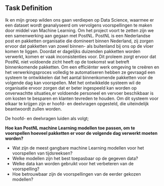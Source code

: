 ## Task Definition

Ik en mijn groep wilden ons gaan verdiepen op Data Science, waarmee er een dataset wordt geanalyseerd om vervolgens voorspellingen te maken door middel van Machine Learning.
Om het project voort te zetten zijn we een samenwerking aan gegaan met PostNL. PostNL is een Nederlandse post en pakketten organisatie die domineert binnen Nederland, zij zorgen ervoor dat pakketten van zowel binnen- als buitenland bij ons op de vloer komen te liggen. Doordat er dagelijks duizenden pakketten worden verwerkt, komen er vaak inconsistenties voor. Dit proleem zorgt ervoor dat PostNL niet voldoende zicht heeft op de toekomst wat betreft binnenkomende pakketten. Om een efficiënter werk omgeving te creëren en het verwerkingsproces volledig te automatiseren hebben ze  gevraagd een systeem te ontwikkelen dat het aantal binnenkomende pakketten voor de volgende dag kan voorspellen. Met het ontwikkelde systeem wil de organisatie ervoor zorgen dat er beter ingespeeld kan worden op onverwachtte situaties,er voldoende personeel en vervoer beschikbaar is om kosten te besparen en klanten tevreden te houden. Om dit systeem voor elkaar te krijgen zijn er hoofd- en deelvragen opgesteld, die uiteindelijk beantwoordt zullen worden.

De hoofd- en deelvragen luiden als volgt;

**Hoe kan PostNL machine Learning modellen toe passen, om te voorspellen hoeveel pakketten er voor de volgende dag verwerkt moeten worden?**

* Wat zijn de meest gangbare machine Learning modellen voor het voorspellen van tijdsreeksen?
* Welke modellen zijn het best toepasbaar op de gegeven data?
* Welke data kan worden gebruikt voor het verbeteren van de voorspelling?
* Hoe betrouwbaar zijn de voorspellingen van de eerder gekozen modellen?

